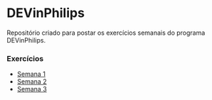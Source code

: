# DEVinPhilips

Repositório criado para postar os exercícios semanais do programa DEVinPhilips.

### Exercícios

- [Semana 1](https://github.com/AntonioSabino/dev-in-philips-exercicios/tree/semana1)
- [Semana 2](https://github.com/AntonioSabino/dev-in-philips-exercicios/tree/semana2)
- [Semana 3](https://github.com/AntonioSabino/dev-in-philips-exercicios/tree/semana3)
